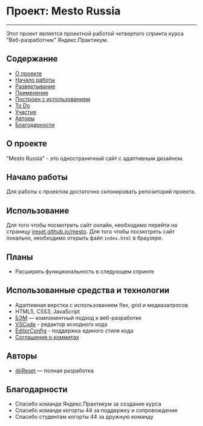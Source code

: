# Проект: Mesto Russia

---

Этот проект является проектной работой четвертого спринта курса "Веб-разработчик" Яндекс.Практикум.

## Содержание

- [О проекте](#about)
- [Начало работы](#getting_started)
- [Развертывание](#deployment)
- [Применение](#usage)
- [Построен с использованием](#built_using)
- [To Do](../TODO.md)
- [Участие](../CONTRIBUTING.md)
- [Авторы](#authors)
- [Благодарности](#acknowledgement)

## О проекте<div id="about"></div>

"Mesto Russia" - это одностраничный сайт с адаптивным дизайном.

## Начало работы<div id="getting_started"></div>

Для работы с проектом достаточно склонировать репозиторий проекта.

## Использование<div id="usage"></div>

Для того чтобы посмотреть сайт онлайн, необходимо перейти на страницу [ireset.github.io/mesto](https://ireset.github.io/mesto/).
Для того чтобы посмотреть сайт локально, необходимо открыть файл ```index.html``` в браузере.

## Планы

- Расширить функциональность в следующем спринте

## Использованные средства и технологии<div id="built_using"></div>

- Адаптивная верстка с использованием flex, grid и медиазапросов
- HTML5, CSS3, JavaScript
- [БЭМ](https://ru.bem.info/) — компонентный подход к веб-разработке
- [VSCode](https://code.visualstudio.com/) - редактор исходного кода
- [EditorConfig](https://editorconfig.org/) - поддержка единого стиля кода
- [Соглашение о коммитах](https://www.conventionalcommits.org/ru/v1.0.0/)

## Авторы<div id="authors"></div>

- [@iReset](https://github.com/iReset) — полная разработка

## Благодарности<div id="acknowledgement"></div>

- Спасибо команде Яндекс.Практикум за создание курса
- Спасибо команде когорты 44 за поддержку и сопровождение
- Спасибо студентам когорты 44 за дружную команду
